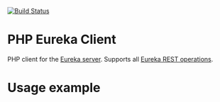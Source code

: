 [![Build Status](https://travis-ci.org/PavelLoparev/php-eureka-client.svg?branch=master)](https://travis-ci.org/PavelLoparev/php-eureka-client)

# PHP Eureka Client

PHP client for the [Eureka server](https://github.com/Netflix/eureka). Supports all [Eureka REST operations](https://github.com/Netflix/eureka/wiki/Eureka-REST-operations).

# Usage example